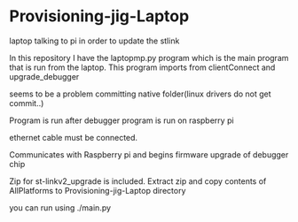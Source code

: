 # Provisioning-jig-Laptop
laptop talking to pi in order to update the stlink

In this repository I have the laptopmp.py program which is the main program that is run from the laptop.
This program imports from clientConnect and upgrade_debugger

seems to be a problem committing native folder(linux drivers do not get commit..)

Program is run after debugger program is run on raspberry pi

ethernet cable must be connected.

Communicates with Raspberry pi and begins firmware upgrade of debugger chip

Zip for st-linkv2_upgrade is included. Extract zip and copy contents of AllPlatforms to Provisioning-jig-Laptop directory

you can run using ./main.py


